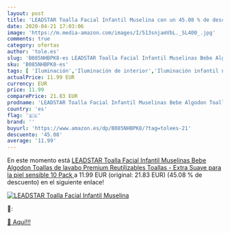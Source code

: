 ```yaml
---
layout: post
title: 'LEADSTAR Toalla Facial Infantil Muselina con un 45.08 % de descuento'
date: 2020-04-21 17:03:06
image: 'https://m.media-amazon.com/images/I/513snjamVbL._SL400_.jpg'
comments: true
category: ofertas
author: 'tole.es'
slug: 'B085NHBPK8-es LEADSTAR Toalla Facial Infantil Muselinas Bebe Algodon...'
sku: 'B085NHBPK8-es'
tags: [ 'Iluminación','Iluminación de interior','Iluminación infantil nocturna','Lámparas e iluminación infantil','Monos para bebés niño','Ropa','Ropa de una pieza para bebés niño','Ropa para bebés','Ropa para bebés niño','bebe', ]
actualPrice: 11.99 EUR
currency: EUR
price: 11.99
comparePrice: 21.83 EUR
prodname: 'LEADSTAR Toalla Facial Infantil Muselinas Bebe Algodon Toallas de lavabo  Premium Reutilizables Toallas - Extra Suave para la piel sensible  10 Pack '
country: 'es'
flag: '🇪🇸'
brand: ''
buyurl: 'https://www.amazon.es/dp/B085NHBPK8/?tag=tolees-21'
descuento: '45.08'
average: '11.99'
---
```


En este momento está [LEADSTAR Toalla Facial Infantil Muselinas Bebe Algodon Toallas de lavabo  Premium Reutilizables Toallas - Extra Suave para la piel sensible  10 Pack ](https://www.amazon.es/dp/B085NHBPK8/?tag=tolees-21) a 11.99 EUR (original: 21.83 EUR) (45.08 %  de descuento) en el siguiente enlace!

[![LEADSTAR Toalla Facial Infantil Muselina](https://m.media-amazon.com/images/I/513snjamVbL._SL400_.jpg)](https://www.amazon.es/dp/B085NHBPK8/?tag=tolees-21)

🔎:


[🛒 Aquí!!!](https://www.amazon.es/dp/B085NHBPK8/?tag=tolees-21)
